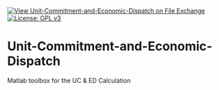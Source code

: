 [![View Unit-Commitment-and-Economic-Dispatch on File Exchange](https://www.mathworks.com/matlabcentral/images/matlab-file-exchange.svg)](https://www.mathworks.com/matlabcentral/fileexchange/78125-unit-commitment-and-economic-dispatch)
[![License: GPL v3](https://img.shields.io/badge/License-GPLv3-blue.svg)](https://www.gnu.org/licenses/gpl-3.0)

# Unit-Commitment-and-Economic-Dispatch
Matlab toolbox for the UC &amp; ED Calculation

